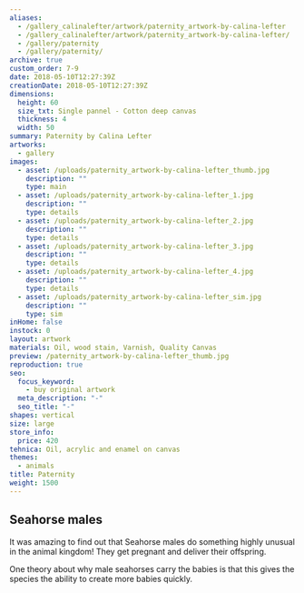```yaml
---
aliases:
  - /gallery_calinalefter/artwork/paternity_artwork-by-calina-lefter
  - /gallery_calinalefter/artwork/paternity_artwork-by-calina-lefter/
  - /gallery/paternity
  - /gallery/paternity/
archive: true
custom_order: 7-9
date: 2018-05-10T12:27:39Z
creationDate: 2018-05-10T12:27:39Z
dimensions:
  height: 60
  size_txt: Single pannel - Cotton deep canvas
  thickness: 4
  width: 50
summary: Paternity by Calina Lefter
artworks:
  - gallery
images:
  - asset: /uploads/paternity_artwork-by-calina-lefter_thumb.jpg
    description: ""
    type: main
  - asset: /uploads/paternity_artwork-by-calina-lefter_1.jpg
    description: ""
    type: details
  - asset: /uploads/paternity_artwork-by-calina-lefter_2.jpg
    description: ""
    type: details
  - asset: /uploads/paternity_artwork-by-calina-lefter_3.jpg
    description: ""
    type: details
  - asset: /uploads/paternity_artwork-by-calina-lefter_4.jpg
    description: ""
    type: details
  - asset: /uploads/paternity_artwork-by-calina-lefter_sim.jpg
    description: ""
    type: sim
inHome: false
instock: 0
layout: artwork
materials: Oil, wood stain, Varnish, Quality Canvas
preview: /paternity_artwork-by-calina-lefter_thumb.jpg
reproduction: true
seo:
  focus_keyword:
    - buy original artwork
  meta_description: "-"
  seo_title: "-"
shapes: vertical
size: large
store_info:
  price: 420
tehnica: Oil, acrylic and enamel on canvas
themes:
  - animals
title: Paternity
weight: 1500
---
```


## Seahorse males

It was amazing to find out that Seahorse males do something highly unusual in the animal kingdom! They get pregnant and deliver their offspring.

One theory about why male seahorses carry the babies is that this gives the species the ability to create more babies quickly.
